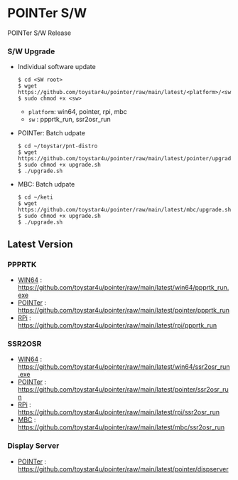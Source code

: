 # POINTer S/W
POINTer S/W Release

### S/W Upgrade

- Individual software update
  ```
  $ cd <SW root>
  $ wget https://github.com/toystar4u/pointer/raw/main/latest/<platform>/<sw>
  $ sudo chmod +x <sw>
  ```
  * `platform`: win64, pointer, rpi, mbc
  * `sw`      : ppprtk_run, ssr2osr_run

- POINTer: Batch udpate
  ```
  $ cd ~/toystar/pnt-distro
  $ wget https://github.com/toystar4u/pointer/raw/main/latest/pointer/upgrade.sh
  $ sudo chmod +x upgrade.sh
  $ ./upgrade.sh
  ```
- MBC: Batch udpate
  ```
  $ cd ~/keti
  $ wget https://github.com/toystar4u/pointer/raw/main/latest/mbc/upgrade.sh
  $ sudo chmod +x upgrade.sh
  $ ./upgrade.sh
  ```



## Latest Version

### PPPRTK
- [WIN64](https://github.com/toystar4u/pointer/raw/main/latest/win64/ppprtk_run.exe) : https://github.com/toystar4u/pointer/raw/main/latest/win64/ppprtk_run.exe
- [POINTer](https://github.com/toystar4u/pointer/raw/main/latest/pointer/ppprtk_run) : https://github.com/toystar4u/pointer/raw/main/latest/pointer/ppprtk_run
- [RPi](https://github.com/toystar4u/pointer/raw/main/latest/rpi/ppprtk_run)         : https://github.com/toystar4u/pointer/raw/main/latest/rpi/ppprtk_run

### SSR2OSR
- [WIN64](https://github.com/toystar4u/pointer/raw/main/latest/win64/ssr2osr_run.exe) : https://github.com/toystar4u/pointer/raw/main/latest/win64/ssr2osr_run.exe
- [POINTer](https://github.com/toystar4u/pointer/raw/main/latest/pointer/ssr2osr_run) : https://github.com/toystar4u/pointer/raw/main/latest/pointer/ssr2osr_run
- [RPi](https://github.com/toystar4u/pointer/raw/main/latest/rpi/ssr2osr_run)        : https://github.com/toystar4u/pointer/raw/main/latest/rpi/ssr2osr_run
- [MBC](https://github.com/toystar4u/pointer/raw/main/latest/mbc/ssr2osr_run)        : https://github.com/toystar4u/pointer/raw/main/latest/mbc/ssr2osr_run

### Display Server
- [POINTer](https://github.com/toystar4u/pointer/raw/main/latest/pointer/dispserver) : https://github.com/toystar4u/pointer/raw/main/latest/pointer/dispserver
